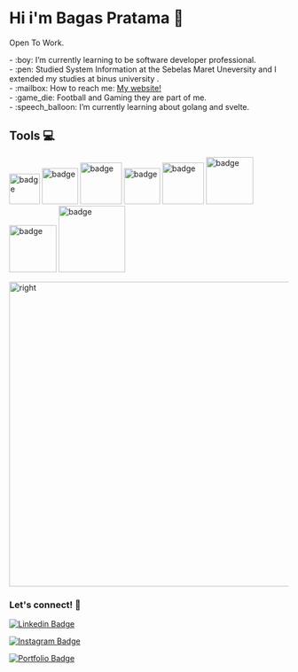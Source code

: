 
# <summary><strong>Hi i'm Bagas Pratama :wave:</strong></summary>
Open To Work.

<p >
    - :boy: I’m currently learning to be software developer professional. </br>
    - :pen: Studied System Information at the Sebelas Maret Uneversity and I extended my studies at binus university . </br>
    - :mailbox: How to reach me: <a href="https://my-porto-awos.vercel.app/">My website!</a> </br>
    - :game_die: Football and Gaming they are part of me. </br>
    - :speech_balloon: I’m currently learning about golang and svelte. 

</p>

## <summary><strong> Tools :computer:</strong></summary>
<p>
  <img src="https://img.shields.io/badge/Js-%23ECD53F?style=for-the-badge&logo=javascript&labelColor=black" alt="badge" width="55">
  <img src="https://img.shields.io/badge/PHP-%233B66BC?style=for-the-badge&logo=php&labelColor=black" alt="badge" width="65">
  <img src="https://img.shields.io/badge/React-61DBFB?style=for-the-badge&logo=react&labelColor=black" alt="badge" width="75">
  <img src="https://img.shields.io/badge/Vue-68BC71?style=for-the-badge&logo=Vue.js&labelColor=black" alt="badge" width="65">
  <img src="https://img.shields.io/badge/Next-%23006600?style=for-the-badge&logo=next.js&labelColor=black" alt="badge" width="75">
  <img src="https://img.shields.io/badge/laravel-EC1C24?style=for-the-badge&logo=laravel&labelColor=black" alt="badge" width="85">
  <img src="https://img.shields.io/badge/flutter-white?style=for-the-badge&logo=flutter&labelColor=black" alt="badge" width="85">
  <img src="https://img.shields.io/badge/react%20native-61DBFB?style=for-the-badge&logo=react&labelColor=black" alt="badge" width="120">

</p>
<p align="start">
 <img alt="right" height=550 width=650 src="https://images.squarespace-cdn.com/content/v1/5769fc401b631bab1addb2ab/1541580611624-TE64QGKRJG8SWAIUS7NS/ke17ZwdGBToddI8pDm48kPoswlzjSVMM-SxOp7CV59BZw-zPPgdn4jUwVcJE1ZvWQUxwkmyExglNqGp0IvTJZamWLI2zvYWH8K3-s_4yszcp2ryTI0HqTOaaUohrI8PI6FXy8c9PWtBlqAVlUS5izpdcIXDZqDYvprRqZ29Pw0o/coding-freak.gif" />
</p>

### <summary><strong>Let's connect! 🤝</strong></summary>
[![Linkedin Badge](https://img.shields.io/badge/-Bagas%20Pratama-blue?style=flat-square&logo=Linkedin&logoColor=white&link=https://www.linkedin.com/in/bagas-pratama-9b6865208/)](https://www.linkedin.com/in/bagas-pratama-9b6865208/)

[![Instagram Badge](https://img.shields.io/badge/-Instagram-E4405F?style=flat-square&logo=Instagram&logoColor=white&link=https://www.instagram.com/username/)](https://www.instagram.com/tas.hantu/)

[![Portfolio Badge](https://img.shields.io/badge/-Portfolio-000000?style=flat-square&logo=About.me&logoColor=white&link=https://your-portfolio-link.com/)](https://my-porto-awos.vercel.app/)
</br>


      




